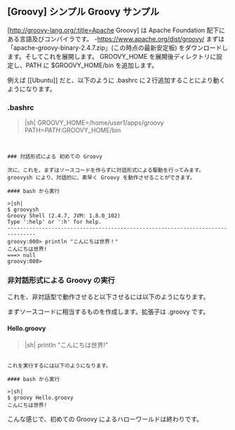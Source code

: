 ##  [Groovy] シンプル Groovy サンプル

[http://groovy-lang.org/:title=Apache Groovy] は Apache Foundation 配下にある言語及びコンパイラです。
-https://www.apache.org/dist/groovy/
まずは「apache-groovy-binary-2.4.7.zip」(この時点の最新安定板) をダウンロードします。そしてこれを展開します。
GROOVY_HOME を展開後ディレクトリに設定し、PATH に $GROOVY_HOME/bin を追加します。

例えば [[Ubuntu]] だと、以下のように .bashrc に２行追加することにより動くようになります。


### .bashrc

>|sh|
GROOVY_HOME=/home/user1/apps/groovy
PATH=$PATH:$GROOVY_HOME/bin
```


### 対話形式による 初めての Groovy

次に、これを、まずはソースコードを作らずに対話形式による駆動を行ってみます。groovysh により、対話的に、素早く Groovy を動作させることができます。

#### bash から実行

>|sh|
$ groovysh
Groovy Shell (2.4.7, JVM: 1.8.0_102)
Type ':help' or ':h' for help.
-------------------------------------------------------------------------------
groovy:000> println "こんにちは世界！"
こんにちは世界!
===> null
groovy:000> 
```


### 非対話形式による Groovy の実行

これを、非対話型で動作させると以下させるには以下のようになります。

まずソースコードに相当するものを作成します。拡張子は .groovy です。

#### Hello.groovy

>|sh|
println "こんにちは世界!"
```

これを実行するには以下のようになります。

#### bash から実行

>|sh|
$ groovy Hello.groovy
こんにちは世界!
```

こんな感じで、初めての Groovy によるハローワールドは終わりです。

